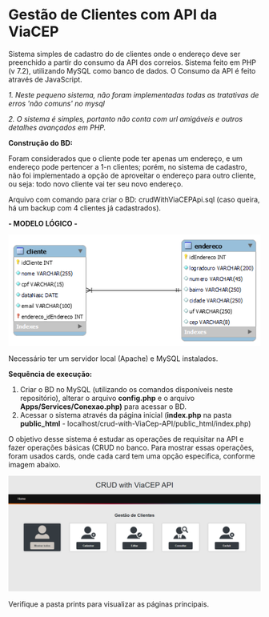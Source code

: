 # Gestão de Clientes com API da ViaCEP

Sistema simples de cadastro do de clientes onde o endereço deve ser preenchido a partir do consumo da API dos correios.
Sistema feito em PHP (v 7.2), utilizando MySQL como banco de dados.
O Consumo da API é feito através de JavaScript.

*1. Neste pequeno sistema, não foram implementadas todas as tratativas de erros 'não comuns' no mysql*

*2. O sistema é simples, portanto não conta com url amigáveis e outros detalhes avançados em PHP.*

**Construção do BD:**

Foram considerados que o cliente pode ter apenas um endereço, e um endereço pode pertencer a 1-n clientes; porém, no sistema de cadastro, não foi implementado a opção de aproveitar o endereço para outro cliente, ou seja: todo novo cliente vai ter seu novo endereço.

Arquivo com comando para criar o BD: crudWithViaCEPApi.sql (caso queira, há um backup com 4 clientes já cadastrados).


**- MODELO LÓGICO -**

![](/modelo%20lógico.png)

Necessário ter um servidor local (Apache) e MySQL instalados.

**Sequência de execução:**
1. Criar o BD no MySQL (utilizando os comandos disponíveis neste repositório), alterar o arquivo **config.php** e o arquivo **Apps/Services/Conexao.php)** para acessar o BD.
2. Acessar o sistema através da página inicial (**index.php** na pasta **public_html** - localhost/crud-with-ViaCep-API/public_html/index.php)

O objetivo desse sistema é estudar as operações de requisitar na API e fazer operações básicas (CRUD no banco. 
Para mostrar essas operações, foram usados cards, onde cada card tem uma opção especifica, conforme imagem abaixo.

![](/prints/crud%20with%20viacep%20api%20-%20home.png)

Verifique a pasta prints para visualizar as páginas principais.
